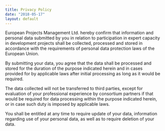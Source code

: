 ```yaml
---
title: Privacy Policy
date: "2018-05-17"
layout: default
---
```


European Projects Management Ltd. hereby confirm that information and personal data submitted by you in relation to participation in expert capacity in development projects shall be collected, processed and stored in accordance with the requirements of personal data protection laws of the European Union.

By submitting your data, you agree that the data shall be processed and stored for the duration of the purpose indicated herein and in cases provided for by applicable laws after initial processing as long as it would be required.

The data collected will not be transferred to third parties, except for evaluation of your professional experience by consortium partners if that would be required for data processing within the purpose indicated herein, or in case such duty is imposed by applicable laws.

You shall be entitled at any time to require update of your data, information regarding use of your personal data, as well as to require deletion of your data.